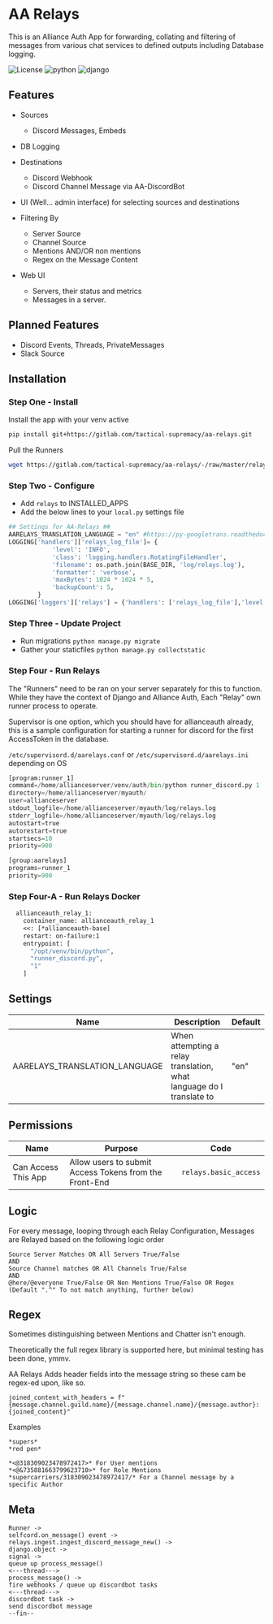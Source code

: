 # AA Relays

This is an Alliance Auth App for forwarding, collating and filtering of messages from various chat services to defined outputs including Database logging.

![License](https://img.shields.io/badge/license-MIT-green) ![python](https://img.shields.io/badge/python-3.6-informational) ![django](https://img.shields.io/badge/django-3.1-informational)

## Features

- Sources

  - Discord Messages, Embeds

- DB Logging
- Destinations

  - Discord Webhook
  - Discord Channel Message via AA-DiscordBot

- UI (Well... admin interface) for selecting sources and destinations

- Filtering By

  - Server Source
  - Channel Source
  - Mentions AND/OR non mentions
  - Regex on the Message Content

- Web UI
  - Servers, their status and metrics
  - Messages in a server.

## Planned Features

- Discord Events, Threads, PrivateMessages
- Slack Source

## Installation

### Step One - Install

Install the app with your venv active

```bash
pip install git+https://gitlab.com/tactical-supremacy/aa-relays.git
```

Pull the Runners

```bash
wget https://gitlab.com/tactical-supremacy/aa-relays/-/raw/master/relays/runner_discord.py
```

### Step Two - Configure

- Add `relays` to INSTALLED_APPS
- Add the below lines to your `local.py` settings file

```python
## Settings for AA-Relays ##
AARELAYS_TRANSLATION_LANGUAGE = "en" #https://py-googletrans.readthedocs.io/en/latest/#googletrans-languages
LOGGING['handlers']['relays_log_file']= {
            'level': 'INFO',
            'class': 'logging.handlers.RotatingFileHandler',
            'filename': os.path.join(BASE_DIR, 'log/relays.log'),
            'formatter': 'verbose',
            'maxBytes': 1024 * 1024 * 5,
            'backupCount': 5,
        }
LOGGING['loggers']['relays'] = {'handlers': ['relays_log_file'],'level': 'DEBUG'}
```

### Step Three - Update Project

- Run migrations `python manage.py migrate`
- Gather your staticfiles `python manage.py collectstatic`

### Step Four - Run Relays

The "Runners" need to be ran on your server separately for this to function. While they have the context of Django and Alliance Auth, Each "Relay" own runner process to operate.

Supervisor is one option, which you should have for allianceauth already, this is a sample configuration for starting a runner for discord for the first AccessToken in the database.

`/etc/supervisord.d/aarelays.conf` or `/etc/supervisord.d/aarelays.ini` depending on OS

```python
[program:runner_1]
command=/home/allianceserver/venv/auth/bin/python runner_discord.py 1
directory=/home/allianceserver/myauth/
user=allianceserver
stdout_logfile=/home/allianceserver/myauth/log/relays.log
stderr_logfile=/home/allianceserver/myauth/log/relays.log
autostart=true
autorestart=true
startsecs=10
priority=900

[group:aarelays]
programs=runner_1
priority=900
```

### Step Four-A - Run Relays Docker

```dockerfile
  allianceauth_relay_1:
    container_name: allianceauth_relay_1
    <<: [*allianceauth-base]
    restart: on-failure:1
    entrypoint: [
      "/opt/venv/bin/python",
      "runner_discord.py",
      "1"
    ]
```

## Settings

| Name                          | Description                                                          | Default |
| ----------------------------- | -------------------------------------------------------------------- | ------- |
| AARELAYS_TRANSLATION_LANGUAGE | When attempting a relay translation, what language do I translate to | "en"    |

## Permissions

| Name                | Purpose                                                | Code                  |
| ------------------- | ------------------------------------------------------ | --------------------- |
| Can Access This App | Allow users to submit Access Tokens from the Front-End | `relays.basic_access` |

## Logic

For every message, looping through each Relay Configuration, Messages are Relayed based on the following logic order

```pseudo
Source Server Matches OR All Servers True/False
AND
Source Channel matches OR All Channels True/False
AND
@here/@everyone True/False OR Non Mentions True/False OR Regex (Default ".^" To not match anything, further below)
```

## Regex

Sometimes distinguishing between Mentions and Chatter isn't enough.

Theoretically the full regex library is supported here, but minimal testing has been done, ymmv.

AA Relays Adds header fields into the message string so these cam be regex-ed upon, like so.

`joined_content_with_headers = f"{message.channel.guild.name}/{message.channel.name}/{message.author}: {joined_content}"`

Examples

```psuedo
*supers*
*red pen*

*<@318309023478972417>* For User mentions
*<@&735881663799623710>* for Role Mentions
*supercarriers/318309023478972417/* For a Channel message by a specific Author
```

## Meta

```psuedocode
Runner ->
selfcord.on_message() event ->
relays.ingest.ingest_discord_message_new() ->
django.object ->
signal ->
queue up process_message()
<---thread--->
process_message() ->
fire webhooks / queue up discordbot tasks
<---thread--->
discordbot task ->
send discordbot message
--fin--
```
